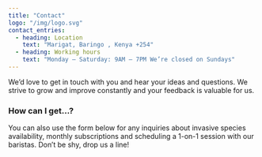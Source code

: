 ```yaml
---
title: "Contact"
logo: "/img/logo.svg"
contact_entries:
  - heading: Location
    text: "Marigat, Baringo , Kenya +254"
  - heading: Working hours
    text: "Monday – Saturday: 9AM – 7PM We’re closed on Sundays"
---
```


We’d love to get in touch with you and hear your ideas and
questions. We strive to grow and improve constantly and your feedback
is valuable for us.

<h3 class="f4 b lh-title mb2">How can I get…?</h3>

You can also use the form below for any inquiries about invasive species
availability, monthly subscriptions and scheduling a 1-on-1 session
with our baristas. Don’t be shy, drop us a line!

